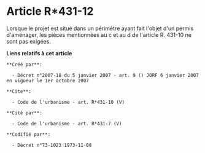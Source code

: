 # Article R*431-12

Lorsque le projet est situé dans un périmètre ayant fait l'objet d'un permis d'aménager, les pièces mentionnées au c et au d
de l'article R. 431-10 ne sont pas exigées.

**Liens relatifs à cet article**

	**Créé par**:

	  - Décret n°2007-18 du 5 janvier 2007 - art. 9 () JORF 6 janvier 2007 en vigueur le 1er octobre 2007

	**Cite**:

	  - Code de l'urbanisme - art. R*431-10 (V)

	**Cité par**:

	  - Code de l'urbanisme - art. R*431-7 (V)

	**Codifié par**:

	  - Décret n°73-1023 1973-11-08

